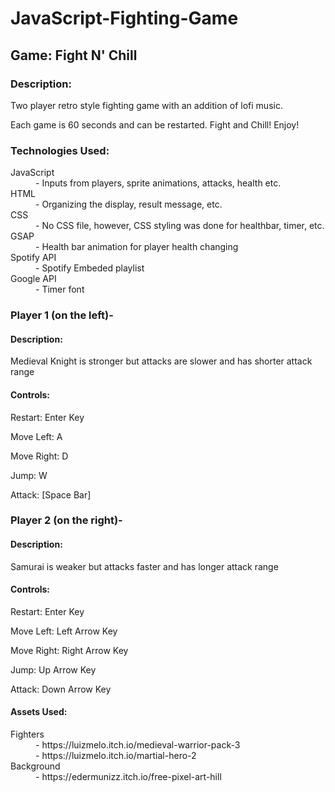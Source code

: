 <h1>JavaScript-Fighting-Game</h1>

<h2>Game: Fight N' Chill</h2> 
<h3>Description:</h3>
Two player retro style fighting game with an addition of lofi music. 

Each game is 60 seconds and can be restarted. Fight and Chill! Enjoy!

<h3>Technologies Used:</h3>
<dl>
  <dt>JavaScript</dt>
  <dd>- Inputs from players, sprite animations, attacks, health etc.</dd>
  <dt>HTML</dt>
  <dd>- Organizing the display, result message, etc.</dd>
  <dt>CSS</dt>
  <dd>- No CSS file, however, CSS styling was done for healthbar, timer, etc.</dd>
  <dt>GSAP</dt>
  <dd>- Health bar animation for player health changing</dd>
  <dt>Spotify API</dt>
  <dd>- Spotify Embeded playlist</dd>
  <dt>Google API</dt>
  <dd>- Timer font</dd>
</dl>

<h3>Player 1 (on the left)-</h3>

<h4>Description:</h4>
Medieval Knight is stronger but attacks are slower and has shorter attack range

<h4>Controls:</h4>

Restart: Enter Key

Move Left: A

Move Right: D

Jump: W

Attack: [Space Bar]

<h3>Player 2 (on the right)-</h3>

<h4>Description:</h4>
Samurai is weaker but attacks faster and has longer attack range

<h4>Controls:</h4>

Restart: Enter Key

Move Left: Left Arrow Key

Move Right: Right Arrow Key

Jump: Up Arrow Key

Attack: Down Arrow Key

<h4>Assets Used:</h4>
<dl>
  <dt>Fighters</dt>
  <dd>- https://luizmelo.itch.io/medieval-warrior-pack-3</dd>
  <dd>- https://luizmelo.itch.io/martial-hero-2</dd>
  <dt>Background</dt>
  <dd>- https://edermunizz.itch.io/free-pixel-art-hill</dd>
</dl>
